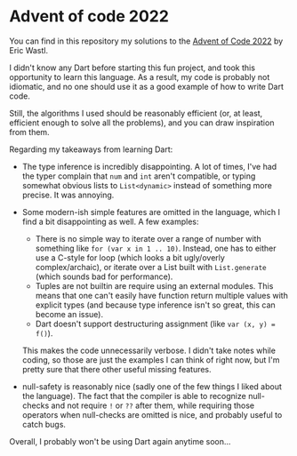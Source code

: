 Advent of code 2022
===

You can find in this repository my solutions to the 
[Advent of Code 2022](https://adventofcode.com/2022) by Eric Wastl.

I didn't know any Dart before starting this fun project, and took this
opportunity to learn this language. As a result, my code is probably
not idiomatic, and no one should use it as a good example of how to
write Dart code.

Still, the algorithms I used should be reasonably efficient (or, at
least, efficient enough to solve all the problems), and you can draw
inspiration from them.

Regarding my takeaways from learning Dart:

 - The type inference is incredibly disappointing. A lot of times,
   I've had the typer complain that `num` and `int` aren't compatible,
   or typing somewhat obvious lists to `List<dynamic>` instead of
   something more precise. It was annoying.
   
 - Some modern-ish simple features are omitted in the language, which
   I find a bit disappointing as well. A few examples:
   * There is no simple way to iterate over a range of number with
     something like `for (var x in 1 .. 10)`. Instead, one has to
     either use a C-style for loop (which looks a bit ugly/overly
     complex/archaic), or iterate over a List built with
     `List.generate` (which sounds bad for performance).
   * Tuples are not builtin are require using an external
     modules. This means that one can't easily have function return
     multiple values with explicit types (and because type inference
     isn't so great, this can become an issue).
   * Dart doesn't support destructuring assignment (like `var (x, y) =
     f()`). 
 
   This makes the code unnecessarily verbose.  I didn't take notes
   while coding, so those are just the examples I can think of right
   now, but I'm pretty sure that there other useful missing features.

 - null-safety is reasonably nice (sadly one of the few things I liked
   about the language). The fact that the compiler is able to
   recognize null-checks and not require `!` or `??` after them, while
   requiring those operators when null-checks are omitted is nice, and
   probably useful to catch bugs.

Overall, I probably won't be using Dart again anytime soon...

